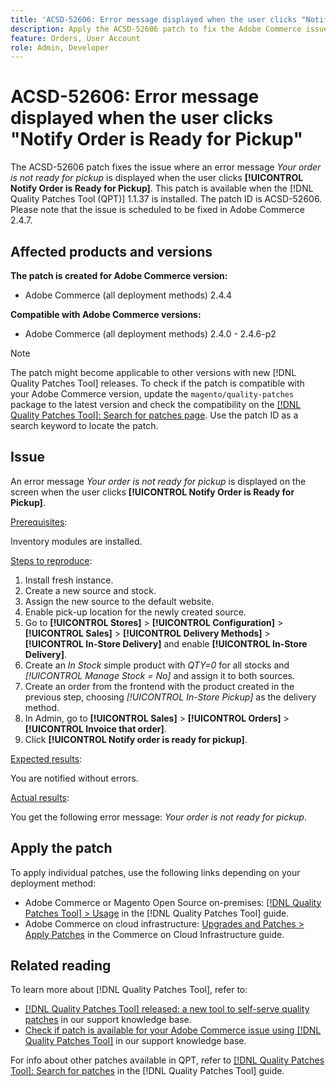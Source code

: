 ```yaml
---
title: 'ACSD-52606: Error message displayed when the user clicks "Notify Order is Ready for Pickup"'
description: Apply the ACSD-52606 patch to fix the Adobe Commerce issue where an error message is displayed when the user clicks on **[!UICONTROL Notify Order is Ready for Pickup]**.
feature: Orders, User Account
role: Admin, Developer
---
```

# ACSD-52606: Error message displayed when the user clicks "Notify Order is Ready for Pickup"

The ACSD-52606 patch fixes the issue where an error message *Your order is not ready for pickup* is displayed when the user clicks **[!UICONTROL Notify Order is Ready for Pickup]**. This patch is available when the [!DNL Quality Patches Tool (QPT)] 1.1.37 is installed. The patch ID is ACSD-52606. Please note that the issue is scheduled to be fixed in Adobe Commerce 2.4.7.

## Affected products and versions

**The patch is created for Adobe Commerce version:**

* Adobe Commerce (all deployment methods) 2.4.4

**Compatible with Adobe Commerce versions:**

* Adobe Commerce (all deployment methods) 2.4.0 - 2.4.6-p2

>[!NOTE]
>
>The patch might become applicable to other versions with new [!DNL Quality Patches Tool] releases. To check if the patch is compatible with your Adobe Commerce version, update the `magento/quality-patches` package to the latest version and check the compatibility on the [[!DNL Quality Patches Tool]: Search for patches page](https://experienceleague.adobe.com/tools/commerce-quality-patches/index.html). Use the patch ID as a search keyword to locate the patch.

## Issue

An error message *Your order is not ready for pickup* is displayed on the screen when the user clicks **[!UICONTROL Notify Order is Ready for Pickup]**.

<u>Prerequisites</u>:

Inventory modules are installed.

<u>Steps to reproduce</u>:

1. Install fresh instance.
1. Create a new source and stock.
1. Assign the new source to the default website.
1. Enable pick-up location for the newly created source.
1. Go to **[!UICONTROL Stores]** > **[!UICONTROL Configuration]** > **[!UICONTROL Sales]** > **[!UICONTROL Delivery Methods]** > **[!UICONTROL In-Store Delivery]** and enable **[!UICONTROL In-Store Delivery]**.
1. Create an *In Stock* simple product with *QTY=0* for all stocks and *[!UICONTROL Manage Stock = No]* and assign it to both sources.
1. Create an order from the frontend with the product created in the previous step, choosing *[!UICONTROL In-Store Pickup]* as the delivery method.
1. In Admin, go to **[!UICONTROL Sales]** > **[!UICONTROL Orders]** > **[!UICONTROL Invoice that order]**.
1. Click **[!UICONTROL Notify order is ready for pickup]**.

<u>Expected results</u>:

You are notified without errors.

<u>Actual results</u>:

You get the following error message: *Your order is not ready for pickup*.

## Apply the patch

To apply individual patches, use the following links depending on your deployment method:

* Adobe Commerce or Magento Open Source on-premises: [[!DNL Quality Patches Tool] > Usage](https://experienceleague.adobe.com/docs/commerce-operations/tools/quality-patches-tool/usage.html) in the [!DNL Quality Patches Tool] guide.
* Adobe Commerce on cloud infrastructure: [Upgrades and Patches > Apply Patches](https://experienceleague.adobe.com/docs/commerce-cloud-service/user-guide/develop/upgrade/apply-patches.html) in the Commerce on Cloud Infrastructure guide.

## Related reading

To learn more about [!DNL Quality Patches Tool], refer to:

* [[!DNL Quality Patches Tool] released: a new tool to self-serve quality patches](/help/announcements/adobe-commerce-announcements/magento-quality-patches-released-new-tool-to-self-serve-quality-patches.md) in our support knowledge base.
* [Check if patch is available for your Adobe Commerce issue using [!DNL Quality Patches Tool]](/help/support-tools/patches-available-in-qpt-tool/check-patch-for-magento-issue-with-magento-quality-patches.md) in our support knowledge base.

For info about other patches available in QPT, refer to [[!DNL Quality Patches Tool]: Search for patches](https://experienceleague.adobe.com/tools/commerce-quality-patches/index.html) in the [!DNL Quality Patches Tool] guide.